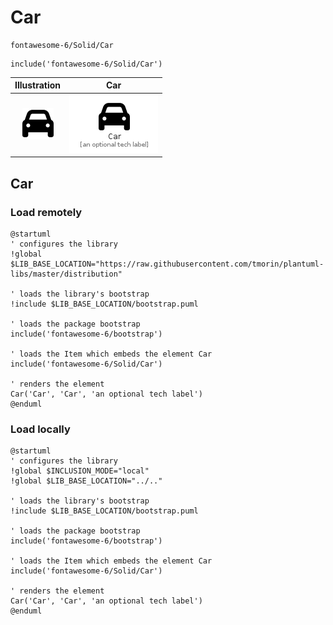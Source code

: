 # Car


```text
fontawesome-6/Solid/Car
```

```text
include('fontawesome-6/Solid/Car')
```



| Illustration | Car |
| :---: | :---: |
| ![illustration for Illustration](../../fontawesome-6/Solid/Car.png) | ![illustration for Car](../../fontawesome-6/Solid/Car.Local.png) |




## Car

### Load remotely
```plantuml
@startuml
' configures the library
!global $LIB_BASE_LOCATION="https://raw.githubusercontent.com/tmorin/plantuml-libs/master/distribution"

' loads the library's bootstrap
!include $LIB_BASE_LOCATION/bootstrap.puml

' loads the package bootstrap
include('fontawesome-6/bootstrap')

' loads the Item which embeds the element Car
include('fontawesome-6/Solid/Car')

' renders the element
Car('Car', 'Car', 'an optional tech label')
@enduml
```

### Load locally
```plantuml
@startuml
' configures the library
!global $INCLUSION_MODE="local"
!global $LIB_BASE_LOCATION="../.."

' loads the library's bootstrap
!include $LIB_BASE_LOCATION/bootstrap.puml

' loads the package bootstrap
include('fontawesome-6/bootstrap')

' loads the Item which embeds the element Car
include('fontawesome-6/Solid/Car')

' renders the element
Car('Car', 'Car', 'an optional tech label')
@enduml
```

